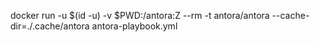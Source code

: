 docker run -u $(id -u) -v $PWD:/antora:Z --rm -t antora/antora --cache-dir=./.cache/antora antora-playbook.yml
